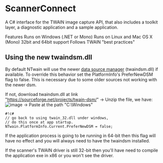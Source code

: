 # ScannerConnect
 
A C# interface for the TWAIN image capture API, that also includes a toolkit layer, a diagnostic application and a sample application.

Features
Runs on Windows (.NET or Mono)
Runs on Linux and Mac OS X (Mono)
32bit and 64bit support
Follows TWAIN "best practices"

## Using the new twaindsm.dll
By default NTwain will use the newer [data source manager](http://sourceforge.net/projects/twain-dsm/files/TWAIN%20DSM%202%20Win/)
(twaindsm.dll) if available. To override this behavior set the PlatformInfo's PreferNewDSM flag to false. This is necessary due to some older sources not working with the newer dsm.

If not, download twaindsm.dll at link "https://sourceforge.net/projects/twain-dsm/" -> Unzip the file, we have:
![image](https://user-images.githubusercontent.com/89172440/212000198-e90000b6-a642-4e45-936a-df47468fb6ed.png)
-> Paste at the path "C:\Windows"
```
#!c#
// go back to using twain_32.dll under windows,
// do this once at app startup.
NTwain.PlatformInfo.Current.PreferNewDSM = false;

```


If the application process is going to be running in 64-bit then this flag will have no effect and you will 
always need to have the twaindsm installed. 

If the scanner's TWAIN driver is still 32-bit then you'll have need to compile the application exe in x86 or you won't see the driver.
